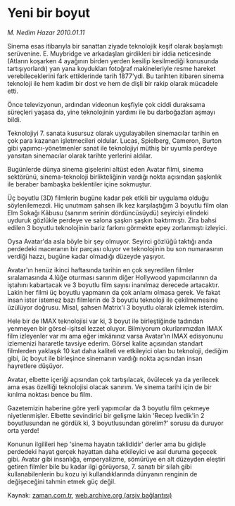 # Yeni bir boyut

*M. Nedim Hazar 2010.01.11*

<tr><td class="metin" colspan="2" style="padding-top: 20px; padding-left: 5px; ">Sinema esas itibarıyla bir sanattan ziyade teknolojik keşif olarak başlamıştı serüvenine. E. Muybridge ve arkadaşları girdikleri bir iddia neticesinde (Atların koşarken 4 ayağının birden yerden kesilip kesilmediği konusunda tartışıyorlardı) yan yana koydukları fotoğraf makineleriyle resme hareket verebileceklerini fark ettiklerinde tarih 1877'ydi. Bu tarihten itibaren sinema teknoloji ile hem kadim bir dost ve hem de dişli bir rakip olarak mücadele etti.</td></tr><tr><td class="metin" colspan="2" style="padding-top: 20px; padding-left: 5px; "><p>Önce televizyonun, ardından videonun keşfiyle çok ciddi duraksama süreçleri yaşasa da, yine teknolojinin yardımı ile bu darboğazları aşmayı bildi.
<p>Teknolojiyi 7. sanata kusursuz olarak uygulayabilen sinemacılar tarihin en çok para kazanan işletmecileri oldular. Lucas, Spielberg, Cameron, Burton gibi yapımcı-yönetmenler sanat ile teknolojiyi müthiş bir uyumla perdeye yansıtan sinemacılar olarak tarihte yerlerini aldılar.
<p>Bugünlerde dünya sinema gişelerini altüst eden Avatar filmi, sinema sektörünü, sinema-teknoloji birlikteliğinin vardığı nokta açısından şaşkınlık ile beraber bambaşka beklentiler içine sokmuştur.
<p>Üç boyutlu (3D) filmlerin bugüne kadar pek etkili bir uygulama olduğu söylenilemezdi. Hiç unutmam şahsen ilk kez karşılaştığım 3 boyutlu film olan Elm Sokağı Kâbusu (sanırım serinin dördüncüsüydü) seyirciyi elindeki uyduruk gözlükle perdeye ve salona şaşkın şaşkın baktırmıştı. Zira bahsi edilen 3 boyutlu teknolojinin bariz farkını görmekte epey zorlanmıştı izleyici.
<p>Oysa Avatar'da asla böyle bir şey olmuyor. Seyirci gözlüğü taktığı anda perdedeki maceranın bir parçası oluyor ve teknolojinin bu son numarasının verdiği hazzı, bugüne kadar olmadığı düzeyde yaşıyor.
<p>Avatar'ın henüz ikinci haftasında tarihin en çok seyredilen filmler sıralamasında 4.lüğe oturması sanırım diğer Hollywood yapımcılarının da iştahını kabartacak ve 3 boyutlu film sayısı inanılmaz derecede artacaktır. Lakin her filmi üç boyutlu yapmanın da çok anlamı olmasa gerek. Ve fakat insan ister istemez bazı filmlerin de 3 boyutlu teknoloji ile çekilmemesine üzülüyor doğrusu. Misal, şahsen Matrix'i 3 boyutlu olarak izlemek isterdim.
<p>Hele bir de IMAX teknolojisi var ki, 3 boyut ile birleştiğinde tadından yenmeyen bir görsel-işitsel lezzet oluyor. Bilmiyorum okurlarımızdan IMAX film izleyenler var mı ama eğer imkânınız varsa Avatar'ın IMAX edisyonunu izlemenizi hararetle tavsiye ederim. Görsel kalite açısından standart filmlerden yaklaşık 10 kat daha kaliteli ve etkileyici olan bu teknoloji, dediğim gibi, üç boyut ile birleşince sinemanın vardığı nokta açısından insan hayretlere düşüyor.
<p>Avatar, elbette içeriği açısından çok tartışılacak, övülecek ya da yerilecek ama esas özelliği teknolojisi olacak sanırım. Ve sinema tarihi için de bir kırılma noktası bence bu film.
<p>Gazetemizin haberine göre yerli yapımcılar da 3 boyutlu film çekmeye niyetlenmişler. Elbette sevindirici bir gelişme lakin 'Recep İvedik'in 2 boyutlusundan ne gördük ki, 3 boyutlusundan görelim?' sorusu da duruyor orta yerde!
<p>Konunun ilgilileri hep 'sinema hayatın taklididir' derler ama bu gidişle perdedeki hayat gerçek hayattan daha etkileyici ve asıl duruma geçecek gibi. Avatar gibi insanlığa, emperyalizme, sömürüye en alt düzeyden eleştiri getiren filmler bile bu kadar ilgi görüyorsa, 7. sanatı bir silah gibi kullanabilenlerin bu kozu iyi kullandıklarında dünyanın renginin de değişeceğini tahmin etmek güç değil. <br/></p></p></p></p></p></p></p></p></p></p></td></tr>

Kaynak: [zaman.com.tr](http://zaman.com.tr/yazar.do?yazino=938566), [web.archive.org (arşiv bağlantısı)](http://web.archive.org/web/20100325082823/http://zaman.com.tr:80/yazar.do?yazino=938566)
